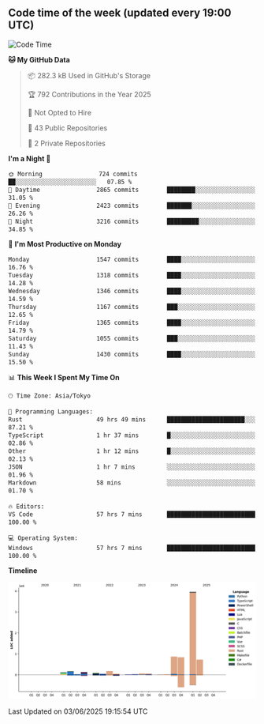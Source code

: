 ## Code time of the week (updated every 19:00 UTC)

<!--START_SECTION:waka-->
![Code Time](http://img.shields.io/badge/Code%20Time-4%2C946%20hrs%2044%20mins-blue)

**🐱 My GitHub Data** 

> 📦 282.3 kB Used in GitHub's Storage 
 > 
> 🏆 792 Contributions in the Year 2025
 > 
> 🚫 Not Opted to Hire
 > 
> 📜 43 Public Repositories 
 > 
> 🔑 2 Private Repositories 
 > 
**I'm a Night 🦉** 

```text
🌞 Morning                724 commits         ██░░░░░░░░░░░░░░░░░░░░░░░   07.85 % 
🌆 Daytime                2865 commits        ████████░░░░░░░░░░░░░░░░░   31.05 % 
🌃 Evening                2423 commits        ███████░░░░░░░░░░░░░░░░░░   26.26 % 
🌙 Night                  3216 commits        █████████░░░░░░░░░░░░░░░░   34.85 % 
```
📅 **I'm Most Productive on Monday** 

```text
Monday                   1547 commits        ████░░░░░░░░░░░░░░░░░░░░░   16.76 % 
Tuesday                  1318 commits        ████░░░░░░░░░░░░░░░░░░░░░   14.28 % 
Wednesday                1346 commits        ████░░░░░░░░░░░░░░░░░░░░░   14.59 % 
Thursday                 1167 commits        ███░░░░░░░░░░░░░░░░░░░░░░   12.65 % 
Friday                   1365 commits        ████░░░░░░░░░░░░░░░░░░░░░   14.79 % 
Saturday                 1055 commits        ███░░░░░░░░░░░░░░░░░░░░░░   11.43 % 
Sunday                   1430 commits        ████░░░░░░░░░░░░░░░░░░░░░   15.50 % 
```


📊 **This Week I Spent My Time On** 

```text
🕑︎ Time Zone: Asia/Tokyo

💬 Programming Languages: 
Rust                     49 hrs 49 mins      ██████████████████████░░░   87.21 % 
TypeScript               1 hr 37 mins        █░░░░░░░░░░░░░░░░░░░░░░░░   02.86 % 
Other                    1 hr 12 mins        █░░░░░░░░░░░░░░░░░░░░░░░░   02.13 % 
JSON                     1 hr 7 mins         ░░░░░░░░░░░░░░░░░░░░░░░░░   01.96 % 
Markdown                 58 mins             ░░░░░░░░░░░░░░░░░░░░░░░░░   01.70 % 

🔥 Editors: 
VS Code                  57 hrs 7 mins       █████████████████████████   100.00 % 

💻 Operating System: 
Windows                  57 hrs 7 mins       █████████████████████████   100.00 % 
```

**Timeline**

![Lines of Code chart](https://raw.githubusercontent.com/SARDONYX-sard/SARDONYX-sard/main/assets/bar_graph.png)


 Last Updated on 03/06/2025 19:15:54 UTC
<!--END_SECTION:waka-->